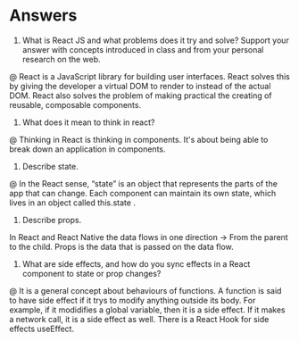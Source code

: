 # Answers

1. What is React JS and what problems does it try and solve? Support your answer with concepts introduced in class and from your personal research on the web.

@  React is a JavaScript library for building user interfaces. React solves this by giving the developer a virtual DOM to render to instead of the actual DOM. React also solves the problem of making practical the creating of reusable, composable components.

1. What does it mean to think in react?

@ Thinking in React is thinking in components. It's about being able to break down an application in components.

1. Describe state.

@ In the React sense, “state” is an object that represents the parts of the app that can change. Each component can maintain its own state, which lives in an object called this.state .

1. Describe props.

In React and React Native the data flows in one direction -> From the parent to the child. Props is the data that is passed on the data flow.

1. What are side effects, and how do you sync effects in a React component to state or prop changes?

@ It is a general concept about behaviours of functions. A function is said to have side effect if it trys to modify anything outside its body. For example, if it modidifies a global variable, then it is a side effect. If it makes a network call, it is a side effect as well.
 There is a React Hook for side effects useEffect.

